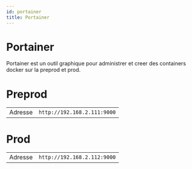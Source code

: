 ```yaml
---
id: portainer
title: Portainer
---
```


# Portainer

Portainer est un outil graphique pour administrer et creer des containers docker sur la preprod et prod.

# Preprod

|         |                             |
| ------- | --------------------------- |
| Adresse | `http://192.168.2.111:9000` |

# Prod

|         |                             |
| ------- | --------------------------- |
| Adresse | `http://192.168.2.112:9000` |

